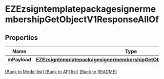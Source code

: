 # EZEzsigntemplatepackagesignermembershipGetObjectV1ResponseAllOf

## Properties
Name | Type | Description | Notes
------------ | ------------- | ------------- | -------------
**mPayload** | [**EZEzsigntemplatepackagesignermembershipGetObjectV1ResponseMPayload***](EZEzsigntemplatepackagesignermembershipGetObjectV1ResponseMPayload.md) |  | 

[[Back to Model list]](../README.md#documentation-for-models) [[Back to API list]](../README.md#documentation-for-api-endpoints) [[Back to README]](../README.md)


